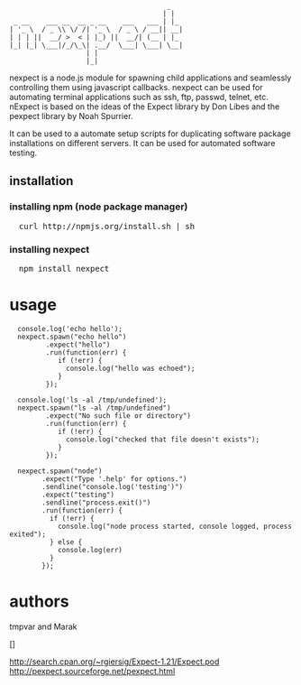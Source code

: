                                            _   
                                          | |  
     _ __    ___ __  __ _ __    ___   ___ | |_ 
    | '_ \  / _ \\ \/ /| '_ \  / _ \ / __|| __|
    | | | ||  __/ >  < | |_) ||  __/| (__ | |_ 
    |_| |_| \___|/_/\_\| .__/  \___| \___| \__|
                       | |                     
                       |_|                     


nexpect is a node.js module for spawning child applications and seamlessly controlling them using javascript callbacks. nexpect can be used for automating terminal applications such as ssh, ftp, passwd, telnet, etc. nExpect is based on the ideas of the Expect library by Don
Libes and the pexpect library by Noah Spurrier. 


It can be used to a automate setup
scripts for duplicating software package installations on different servers. It
can be used for automated software testing.

## installation

### installing npm (node package manager)
<pre>
  curl http://npmjs.org/install.sh | sh
</pre>

### installing nexpect
<pre>
  npm install nexpect
</pre>

# usage

      console.log('echo hello');
      nexpect.spawn("echo hello")
             .expect("hello")
             .run(function(err) {
                if (!err) {
                  console.log("hello was echoed");
                }
             });

      console.log('ls -al /tmp/undefined');
      nexpect.spawn("ls -al /tmp/undefined")
             .expect("No such file or directory")
             .run(function(err) {
                if (!err) {
                  console.log("checked that file doesn't exists");
                }
             });

      nexpect.spawn("node")
            .expect("Type '.help' for options.")
            .sendline("console.log('testing')")
            .expect("testing")
            .sendline("process.exit()")
            .run(function(err) {
              if (!err) {
                console.log("node process started, console logged, process exited");
              } else {
                console.log(err)
              }
            });


# authors



tmpvar and Marak


[]

http://search.cpan.org/~rgiersig/Expect-1.21/Expect.pod
http://pexpect.sourceforge.net/pexpect.html